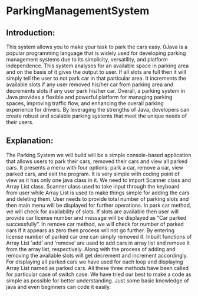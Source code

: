 # ParkingManagementSystem
## Introduction:

This system allows you to make your task to park the cars easy. 
0Java is a popular programming language that is widely used for developing parking management systems due to its simplicity, versatility, and platform independence. This system analyses for an available space in parking area and on the basis of it gives the output to user. If all slots are full then it will simply tell the user to not park car in that particular area. It increments the available slots if any user removed his/her car from parking area and decrements slots if any user park his/her car. Overall, a parking system in Java provides a flexible and powerful platform for managing parking spaces, improving traffic flow, and enhancing the overall parking experience for drivers. By leveraging the strengths of Java, developers can create robust and scalable parking systems that meet the unique needs of their users.

 

## Explanation:
The Parking System we will build will be a simple console-based application that allows users to park their cars, removed their cars and view all parked cars. It presents a menu with four options: park a car, remove a car, view parked cars, and exit the program. It is very simple with coding point of view as it has only one java class in it. We need to import Scanner class and Array List class. Scanner class used to take input through the keyboard from user while Array List is used to make things simple for adding the cars and deleting them. User needs to provide total number of parking slots and then main menu will be displayed for further operations. In park car method, we will check for availability of slots. If slots are available then user will provide car license number and message will be displayed as “Car parked successfully”. In remove car method, we will check for number of parked cars if it appears as zero then process will not go further. By entering license number of parked car one can simply removed it. Inbuilt functions of Array List ‘add’ and ‘remove’ are used to add cars in array list and remove it from the array list, respectively. Along with the process of adding and removing the available slots will get decrement and increment accordingly. For displaying all parked cars we have used for each loop and displaying Array List named as parked cars. All these three methods have been called for particular case of switch case. 
We have tried our best to make a code as simple as possible for better understanding. Just some basic knowledge of java and even beginners can code it easily.
